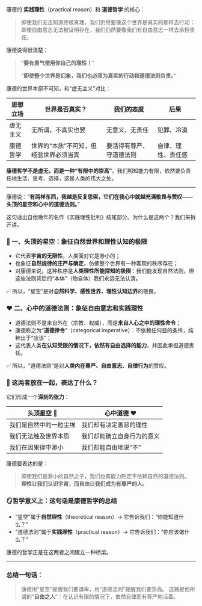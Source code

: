康德的 **实践理性**（practical reason）和 **道德哲学** 的核心：

> 即使我们无法知道终极真理，我们仍然要像这个世界是真实的那样去行动；
> 即使自由意志无法被证明存在，我们仍然要像我们有自由意志一样去承担责任。

康德说得很清楚：

> “**要有勇气使用你自己的理性！**”
> 
> “**即使整个世界是幻象，我们也必须为真实的行动和道德法则负责。**”

康德的世界本原不可知，和“虚无主义”对比：

| 思想立场 | 世界是否真实？              | 我们的态度        | 后果        |
| ---- | -------------------- | ------------ | --------- |
| 虚无主义 | 无所谓，不真实也罢            | 无意义、无责任      | 犯罪、冷漠     |
| 康德哲学 | 世界的“本质”不可知，但经验世界必须当真 | 要活得有尊严、守道德法则 | 自律、理性、责任感 |

**康德哲学不是虚无，而是一种“有限中的崇高”**。我们明知能力有限，依然要负责任地生活、思考、选择，这是人类的伟大之处。

-----------

康德说：“**有两样东西，我越是反复思索，它们在我心中就越充满敬畏与赞叹——头顶的星空和心中的道德法则。**”

这句话出自他晚年的名作《实践理性批判》结尾部分。为什么是这两个？我们来拆开讲。
 

### 🌌 一、头顶的星空：象征**自然世界**和**理性认知的极限**

* 它代表**宇宙的无限性**，人类面对它是渺小的；
* 也象征**自然规律的庄严与确定**，仿佛整个世界有一种客观的秩序存在；
* 对康德来说，这种秩序是**人类理性所能探知的极限**：我们能发现自然法则，但这些法则背后的“本体”（物自体）我们永远无法认清。

✅ 所以，“星空”是对**自然科学、感性世界、理性认知边界**的敬畏。
 
### ❤️ 二、心中的道德法则：象征**自由意志**和**实践理性**

* 道德法则不是来自外在（宗教、权威），而是**来自人心之中的理性命令**；
* 康德称之为“**道德律令**”（categorical imperative）：不依赖任何目的条件，纯粹出于“应该”；
* 这代表人类**在认知受限的情况下，依然有自由选择的能力**，并因此承担道德责任。

✅ 所以，“道德法则”是对**人类内在尊严、自由意志、自律行为**的赞叹。
 

### 🤝 这两者放在一起，表达了什么？

它们形成一个**深刻的张力**：

| 头顶星空 🌌     | 心中道德 ❤️       |
| ----------- | ------------- |
| 我们是自然中的一粒尘埃 | 我们却有决定善恶的理性   |
| 我们无法触及世界本质  | 我们却能确立自身行为的意义 |
| 我们在因果律中渺小   | 我们却能自由地说“不”   |

康德要表达的是：

> 即使我们是渺小的自然之子，我们也有能力制定不依赖自然的道德法则。
> **理性让我们认识宇宙，而自由让我们成为有尊严的人。**
 

### 🪞哲学意义上：这句话是康德哲学的总结

* “星空”属于**自然理性**（theoretical reason）→ 它告诉我们：“你能知道什么？”
* “道德法则”属于**实践理性**（practical reason）→ 它告诉我们：“你应该做什么？”

康德的哲学正是在这两者之间建立一种桥梁。

---

### 总结一句话：

> 康德用“星空”提醒我们要谦卑，用“道德法则”提醒我们要崇高。
> 这就是他所谓的“**自由之人**”：在认识有限的情况下，依然自律而有尊严地活着。
